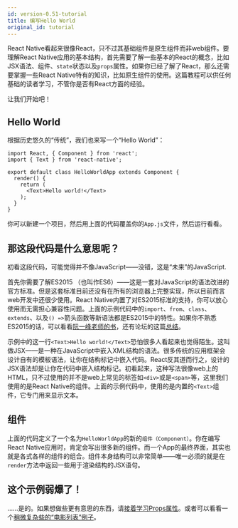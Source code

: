 ```yaml
---
id: version-0.51-tutorial
title: 编写Hello World
original_id: tutorial
---
```


React Native看起来很像React，只不过其基础组件是原生组件而非web组件。要理解React Native应用的基本结构，首先需要了解一些基本的React的概念，比如JSX语法、组件、`state`状态以及`props`属性。如果你已经了解了React，那么还需要掌握一些React Native特有的知识，比如原生组件的使用。这篇教程可以供任何基础的读者学习，不管你是否有React方面的经验。

让我们开始吧！

## Hello World

根据历史悠久的“传统”，我们也来写一个“Hello World”：

```ReactNativeWebPlayer
import React, { Component } from 'react';
import { Text } from 'react-native';

export default class HelloWorldApp extends Component {
  render() {
    return (
      <Text>Hello world!</Text>
    );
  }
}
```

你可以新建一个项目，然后用上面的代码覆盖你的`App.js`文件，然后运行看看。

## 那这段代码是什么意思呢？

初看这段代码，可能觉得并不像JavaScript——没错，这是“未来”的JavaScript.           

首先你需要了解ES2015 （也叫作ES6）——这是一套对JavaScript的语法改进的官方标准。但是这套标准目前还没有在所有的浏览器上完整实现，所以目前而言web开发中还很少使用。React Native内置了对ES2015标准的支持，你可以放心使用而无需担心兼容性问题。上面的示例代码中的`import`、`from`、`class`、`extends`、以及`() =>`箭头函数等新语法都是ES2015中的特性。如果你不熟悉ES2015的话，可以看看[阮一峰老师的书](http://es6.ruanyifeng.com/)，还有论坛的这篇[总结](http://bbs.reactnative.cn/topic/15)。

示例中的这一行`<Text>Hello world!</Text>`恐怕很多人看起来也觉得陌生。这叫做JSX——是一种在JavaScript中嵌入XML结构的语法。很多传统的应用框架会设计自有的模板语法，让你在结构标记中嵌入代码。React反其道而行之，设计的JSX语法却是让你在代码中嵌入结构标记。初看起来，这种写法很像web上的HTML，只不过使用的并不是web上常见的标签如`<div>`或是`<span>`等，这里我们使用的是React Native的组件。上面的示例代码中，使用的是内置的`<Text>`组件，它专门用来显示文本。

## 组件

上面的代码定义了一个名为`HelloWorldApp`的新的`组件（Component）`。你在编写React Native应用时，肯定会写出很多新的组件。而一个App的最终界面，其实也就是各式各样的组件的组合。组件本身结构可以非常简单——唯一必须的就是在`render`方法中返回一些用于渲染结构的JSX语句。

## 这个示例弱爆了！

……是的。如果想做些更有意思的东西，请[接着学习Props属性](props.html)。或者可以看看一个[稍微复杂些的“电影列表”例子](sample-application-movies.html)。
